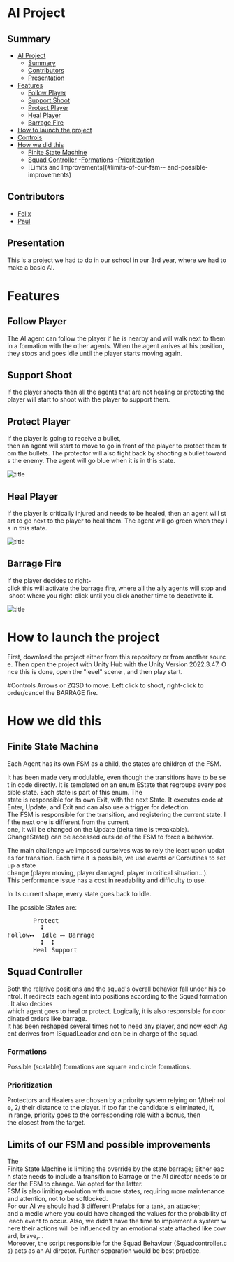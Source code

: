 # AI Project

## Summary

- [AI Project](#ai-project)
  - [Summary](#summary)
  - [Contributors](#contributors)
  - [Presentation](#presentation)
- [Features](#features)
  - [Follow Player](#follow-player)
  - [Support Shoot](#support-shoot)
  - [Protect Player](#protect-player)
  - [Heal Player](#heal-player)
  - [Barrage Fire](#barrage-fire)
- [How to launch the project](#how-to-launch-the-project)
- [Controls](#controls)
- [How we did this](#how-we-did-this)
  - [Finite State Machine](#finite-state-machine)
  - [Squad Controller](#squad-controller)
      -[Formations](#formations)
      -[Prioritization](#prioritization)
  - [Limits and Improvements](#limits-of-our-fsm-- and-possible-improvements)

## Contributors

- [Felix](https://github.com/fBecaud?tab=overview&from=2024-09-01&to=2024-09-30%E2%80%8B%E2%80%8B%E2%80%8B)
- [Paul](https://github.com/Susanoo1004)
  
## Presentation

This is a project we had to do in our school in our 3rd year, where we had to make a basic AI.

# Features

## Follow Player

The AI agent can follow the player if he is nearby and will walk next to them in a formation with the other agents. When the agent arrives at his position, they stops and goes idle until the player starts moving again.

## Support Shoot

If the player shoots then all the agents that are not healing or protecting the player will start to shoot with the player to support them.

## Protect Player

If the player is going to receive a bullet, then an agent will start to move to go in front of the player to protect them from the bullets. The protector will also fight back by shooting a bullet towards the enemy. The agent will go blue when it is in this state.

![title](Screenshots/Protect.png)

## Heal Player

If the player is critically injured and needs to be healed, then an agent will start to go next to the player to heal them. The agent will go green when they is in this state.

![title](Screenshots/Heal.png)

## Barrage Fire

If the player decides to right-click this will activate the barrage fire, where all the ally agents will stop and shoot where you right-click until you click another time to deactivate it.

![title](Screenshots/Barrage.png)

# How to launch the project

First, download the project either from this repository or from another source. Then open the project with Unity Hub with the Unity Version 2022.3.47. Once this is done, open the "level" scene , and then play start.

#Controls
Arrows or ZQSD to move. Left click to shoot, right-click to order/cancel the BARRAGE fire.

# How we did this

## Finite State Machine 

Each Agent has its own FSM as a child, the states are children of the FSM.

It has been made very modulable, even though the transitions have to be set in code directly. It is templated on an enum EState that regroups every possible state. Each state is part of this enum.
The state is responsible for its own Exit, with the next State. It executes code at Enter, Update, and Exit and can also use a trigger for detection.
The FSM is responsible for the transition, and registering the current state. If the next one is different from the current one, it will be changed on the Update (delta time is tweakable). 
ChangeState() can be accessed outside of the FSM to force a behavior.

The main challenge we imposed ourselves was to rely the least upon updates for transition. Each time it is possible, we use events or Coroutines to set up a state change (player moving, player damaged, player in critical situation...).
This performance issue has a cost in readability and difficulty to use.

In its current shape, every state goes back to Idle.


The possible States are:
<pre>
       Protect
         ⭥
Follow⭤  Idle ⭤ Barrage
         ⭥  ⭥
       Heal Support
</pre>

## Squad Controller

Both the relative positions and the squad's overall behavior fall under his control. It redirects each agent into positions according to the Squad formation. It also decides which agent goes to heal or protect. Logically, it is also responsible for coordinated orders like barrage.
It has been reshaped several times not to need any player, and now each Agent derives from ISquadLeader and can be in charge of the squad.

### Formations

Possible (scalable) formations are square and circle formations.

### Prioritization

Protectors and Healers are chosen by a priority system relying on 1/their role, 2/ their distance to the player. If too far the candidate is eliminated, if, in range, priority goes to the corresponding role with a bonus, then the closest from the target.

## Limits of our FSM and possible improvements

The Finite State Machine is limiting the override by the state barrage; Either each state needs to include a transition to Barrage or the AI director needs to order the FSM to change. We opted for the latter.  
FSM is also limiting evolution with more states, requiring more maintenance and attention, not to be softlocked.
For our AI we should had 3 different Prefabs for a tank, an attacker, and a medic where you could have changed the values for the probability of each event to occur. Also, we didn't have the time to implement a system where their actions will be influenced by an emotional state attached like coward, brave,... 
Moreover, the script responsible for the Squad Behaviour (Squadcontroller.cs) acts as an AI director. Further separation would be best practice.
